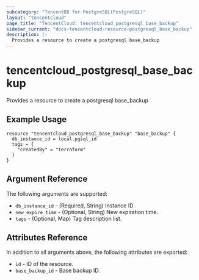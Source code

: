 ```yaml
---
subcategory: "TencentDB for PostgreSQL(PostgreSQL)"
layout: "tencentcloud"
page_title: "TencentCloud: tencentcloud_postgresql_base_backup"
sidebar_current: "docs-tencentcloud-resource-postgresql_base_backup"
description: |-
  Provides a resource to create a postgresql base_backup
---
```


# tencentcloud_postgresql_base_backup

Provides a resource to create a postgresql base_backup

## Example Usage

```hcl
resource "tencentcloud_postgresql_base_backup" "base_backup" {
  db_instance_id = local.pgsql_id
  tags = {
    "createdBy" = "terraform"
  }
}
```

## Argument Reference

The following arguments are supported:

* `db_instance_id` - (Required, String) Instance ID.
* `new_expire_time` - (Optional, String) New expiration time.
* `tags` - (Optional, Map) Tag description list.

## Attributes Reference

In addition to all arguments above, the following attributes are exported:

* `id` - ID of the resource.
* `base_backup_id` - Base backup ID.


